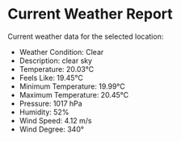 # Current Weather Report
Current weather data for the selected location:
- Weather Condition: Clear
- Description: clear sky
- Temperature: 20.03°C
- Feels Like: 19.45°C
- Minimum Temperature: 19.99°C
- Maximum Temperature: 20.45°C
- Pressure: 1017 hPa
- Humidity: 52%
- Wind Speed: 4.12 m/s
- Wind Degree: 340°
